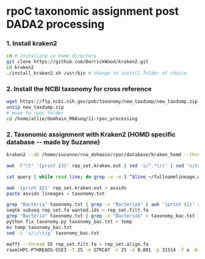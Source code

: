# rpoC taxonomic assignment post DADA2 processing

### 1. Install kraken2

```bash
cd # installing in home directory
git clone https://github.com/DerrickWood/kraken2.git
cd kraken2
./install_kraken2.sh /usr/bin # change to install folder of choice

```

### 2. Install the NCBI taxonomy for cross reference

```bash
wget https://ftp.ncbi.nih.gov/pub/taxonomy/new_taxdump/new_taxdump.zip
unzip new_taxdump.zip
# move to rpoc folder
cd /home/allie/domhain_RNAseq/11-rpoc_processing
```


### 2. Taxonomic assignment with Kraken2 (HOMD specific database -- made by Suzanne)

```bash
kraken2 --db /home/suzanne/rna_dohmain/rpoc/database/kraken_homd --threads 15 --use-names --output rep_set.kraken.out --unclassified rep_set.unclassified.kraken.out --confidence 0.01 rep_set.fa

awk -F"\t" '{print $3}' rep_set.kraken.out | sed 's/^.*(//' | sed 's/taxid //' | sed 's/)//' > query

cat query | while read line; do grep -w -m 1 ^$line ~/fullnamelineage.dmp | awk -F"|" '{print $3, $2}' | sed 's/\t//g' | sed 's/  / /g' | sed 's/cellular organisms; //' | sed 's/; /;/g' | sed 's/ /_/g'; done > lineages

awk '{print $2}' rep_set.kraken.out > asvids
paste asvids lineages > taxonomy.txt

grep "Bacteria" taxonomy.txt | grep -v "Bacteria$" | awk '{print $1}' > wanted.ids
seqtk subseq rep_set.fa wanted.ids > rep_set.filt.fa
grep "Bacteria" taxonomy.txt | grep -v "Bacteria$" > taxonomy_bac.txt
python fix_taxonomy.py taxonomy_bac.txt > temp
mv temp taxonomy_bac.txt
sed -i 's/;/\t/g' taxonomy_bac.txt

mafft --thread 55 rep_set.filt.fa > rep_set.align.fa
raxmlHPC-PTHREADS-SSE3 -T 25 -m GTRCAT -c 25 -e 0.001 -p 31514 -f a -N 100 -x 02938 -n ref.tre -s rep_set.align.fa
```










